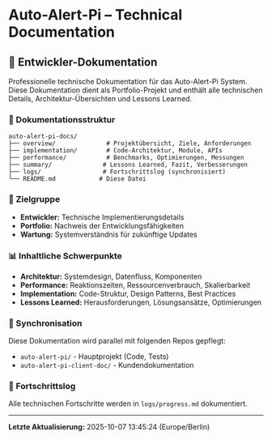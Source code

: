 
# Auto-Alert-Pi – Technical Documentation

## 🔧 Entwickler-Dokumentation

Professionelle technische Dokumentation für das Auto-Alert-Pi System. Diese Dokumentation dient als Portfolio-Projekt und enthält alle technischen Details, Architektur-Übersichten und Lessons Learned.

### 📁 Dokumentationsstruktur
```
auto-alert-pi-docs/
├── overview/              # Projektübersicht, Ziele, Anforderungen
├── implementation/        # Code-Architektur, Module, APIs
├── performance/           # Benchmarks, Optimierungen, Messungen
├── summary/              # Lessons Learned, Fazit, Verbesserungen
├── logs/                 # Fortschrittslog (synchronisiert)
└── README.md            # Diese Datei
```

### 🎯 Zielgruppe
- **Entwickler:** Technische Implementierungsdetails
- **Portfolio:** Nachweis der Entwicklungsfähigkeiten
- **Wartung:** Systemverständnis für zukünftige Updates

### 📊 Inhaltliche Schwerpunkte
- **Architektur:** Systemdesign, Datenfluss, Komponenten
- **Performance:** Reaktionszeiten, Ressourcenverbrauch, Skalierbarkeit
- **Implementation:** Code-Struktur, Design Patterns, Best Practices
- **Lessons Learned:** Herausforderungen, Lösungsansätze, Optimierungen

### 🔄 Synchronisation
Diese Dokumentation wird parallel mit folgenden Repos gepflegt:
- `auto-alert-pi/` - Hauptprojekt (Code, Tests)
- `auto-alert-pi-client-doc/` - Kundendokumentation

### 📝 Fortschrittslog
Alle technischen Fortschritte werden in `logs/progress.md` dokumentiert.

---
**Letzte Aktualisierung:** 2025-10-07 13:45:24 (Europe/Berlin)
